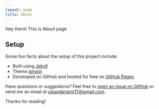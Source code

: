 ```yaml
---
layout: page
title: About
---
```


<p class="message">
  Hey there! This is About page
</p>

## Setup

Some fun facts about the setup of this project include:

* Built using [Jekyll](https://jekyllrb.com)
* Theme [lanyon](https://github.com/poole/lanyon)
* Developed on GitHub and hosted for free on [GitHub Pages](https://pages.github.com)

Have questions or suggestions? Feel free to [open an issue on GitHub](https://github.com/utsavdarlami/blogs/issues/new) or send me an email at utsavdarlami17@gmail.com.

Thanks for reading!
